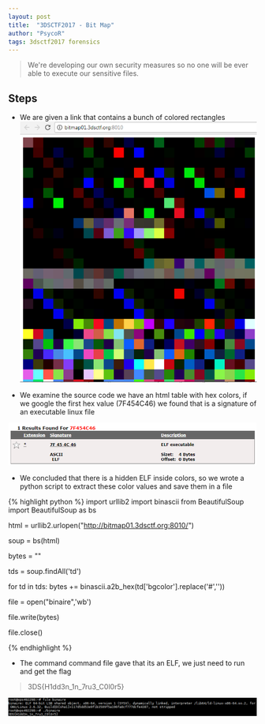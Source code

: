 ```yaml
---
layout: post
title:  "3DSCTF2017 - Bit Map"
author: "PsycoR"
tags: 3dsctf2017 forensics
---
```


>  We're developing our own security measures so no one will be ever able to execute our sensitive files.




## Steps
- We are given a link that contains a bunch of colored rectangles
 ![](https://github.com/pow270/pow270.github.io/blob/master/_posts/pictures/4.PNG?raw=true)

- We examine the source code we have an html table with hex colors, if we google the first hex value (7F454C46) we found that is a signature of an executable linux file

 ![](https://github.com/pow270/pow270.github.io/blob/master/_posts/pictures/5.PNG?raw=true)

- We concluded that there is a hidden ELF inside colors, so we wrote a python script to extract these color values and save them in a file

{% highlight python %}
import urllib2
import binascii
from BeautifulSoup import BeautifulSoup as bs

html = urllib2.urlopen("http://bitmap01.3dsctf.org:8010/")

soup = bs(html)

bytes = ""

tds = soup.findAll('td')

for td in tds:
	bytes += binascii.a2b_hex(td['bgcolor'].replace('#',''))

file = open("binaire",'wb')

file.write(bytes)

file.close()

{% endhighlight %}

- The command command file gave that its an ELF, we just need to run and get the flag
> 3DS{H1dd3n_1n_7ru3_C0l0r5}

 ![](https://github.com/pow270/pow270.github.io/blob/master/_posts/pictures/6.PNG?raw=true)




